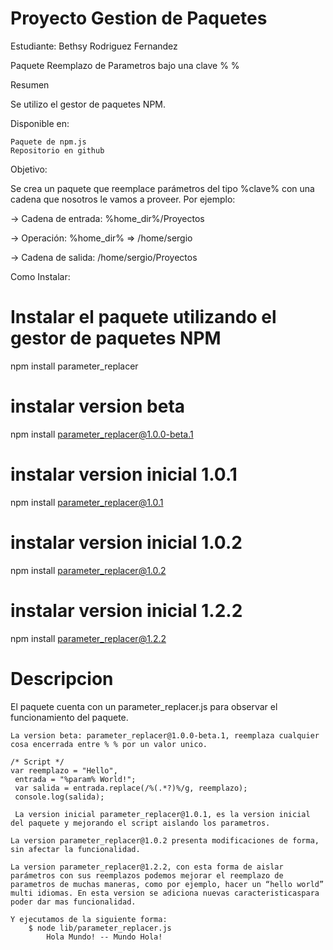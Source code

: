 # Proyecto Gestion de Paquetes

Estudiante:
    Bethsy Rodriguez Fernandez
    
Paquete Reemplazo de Parametros bajo una clave %   %

Resumen

Se utilizo el gestor de paquetes NPM.

Disponible en:

    Paquete de npm.js
    Repositorio en github

Objetivo:

Se crea un paquete que reemplace parámetros del tipo %clave% con una cadena que nosotros le vamos a proveer. Por ejemplo:

-> Cadena de entrada: %home_dir%/Proyectos

-> Operación: %home_dir% => /home/sergio

-> Cadena de salida: /home/sergio/Proyectos

Como Instalar:


# Instalar el paquete utilizando el gestor de paquetes NPM
npm install parameter_replacer

# instalar version beta
npm install parameter_replacer@1.0.0-beta.1

# instalar version inicial  1.0.1
npm install parameter_replacer@1.0.1

# instalar version inicial  1.0.2
npm install parameter_replacer@1.0.2

# instalar version inicial  1.2.2
npm install parameter_replacer@1.2.2

# Descripcion

El paquete cuenta con un parameter_replacer.js para observar el funcionamiento del paquete.

    La version beta: parameter_replacer@1.0.0-beta.1, reemplaza cualquier cosa encerrada entre % % por un valor unico.

    /* Script */
    var reemplazo = "Hello",
     entrada = "%param% World!";
     var salida = entrada.replace(/%(.*?)%/g, reemplazo);
     console.log(salida);

     La version inicial parameter_replacer@1.0.1, es la version inicial del paquete y mejorando el script aislando los parametros.

    La version parameter_replacer@1.0.2 presenta modificaciones de forma, sin afectar la funcionalidad.

    La version parameter_replacer@1.2.2, con esta forma de aislar parámetros con sus reemplazos podemos mejorar el reemplazo de parametros de muchas maneras, como por ejemplo, hacer un “hello world” multi idiomas. En esta version se adiciona nuevas caracteristicaspara poder dar mas funcionalidad.

    Y ejecutamos de la siguiente forma:
        $ node lib/parameter_replacer.js
            Hola Mundo! -- Mundo Hola!

    
   